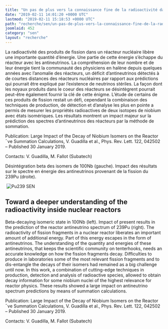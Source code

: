 ```yaml
---
title: "Un pas de plus vers la connaissance fine de la radioactivité dans les réacteurs nucléaires"
date: "2019-02-11 14:01:20 +0000 UTC"
lastmod: "2019-02-11 15:18:53 +0000 UTC"
path: "recherche/sen/un-pas-de-plus-vers-la-connaissance-fine-de-la-radioactivite-dans-les-reacteurs-nucleaires.md"
joomlaid: 452
category: "sen"
layout: "recherche"
---
```

La radioactivité des produits de fission dans un réacteur nucléaire libère une importante quantité d’énergie. Une partie de cette énergie s’échappe du réacteur avec les antineutrinos. La compréhension de leur nombre et de leur énergie tient la communauté des physiciens en halène depuis quelques années avec l’anomalie des réacteurs, un déficit d’antineutrinos détectés à de courtes distances des réacteurs nucléaires par rapport aux prédictions qui pourrait être expliqué par l’existence de neutrinos stériles. La façon dont les noyaux produits dans le coeur des réacteurs se désintègrent pourrait peut-être également fournir la clé de cette énigme. L’étude de certains de ces produits de fission restait un défi, cependant la combinaison des techniques de production, de détection et d’analyse les plus en pointe a permis de mesurer les propriétés radioactives de deux isotopes de niobium avec états isomériques. Les résultats montrent un impact majeur sur la prédiction des spectres d’antineutrinos des réacteurs par la méthode de sommation.

Publication: Large Impact of the Decay of Niobium Isomers on the Reactor ¯νe Summation Calculations, V. Guadilla et al., Phys. Rev. Lett. 122, 042502 – Published 30 January 2019.

Contacts: V. Guadilla, M. Fallot (Subatech)

Désintégration beta des isomers de 100Nb (gauche). Impact des résultats sur le spectre en énergie des antineutrinos provenant de la fission du 239Pu (droite).

 ![Pu239 SEN](images/Pu239_SEN.png)

Toward a deeper understanding of the radioactivity inside nuclear reactors
--------------------------------------------------------------------------

Beta-decaying isomeric state in 100Nb (left). Impact of present results in the prediction of the reactor antineutrino spectrum of 239Pu (right). The radioactivity of fission fragments in a nuclear reactor liberates an important amount of additional energy. Part of this energy escapes in the form of antineutrinos. The understanding of the quantity and energies of these antineutrinos, that keeps the scientific community on tenterhooks, needs an accurate knowledge on how the fission fragments decay. Difficulties to produce in laboratories some of the most relevant fission fragments and to dis-entangle the decays of their isomers had remained as a big challenge until now. In this work, a combination of cutting-edge techniques in production, detection and analysis of radioactive species, allowed to obtain decay information for some niobium nuclei of the highest relevance for reactor physics. These results showed a large impact on antineutrino spectrum predictions by means of summation calculations.  

Publication: Large Impact of the Decay of Niobium Isomers on the Reactor ¯νe Summation Calculations, V. Guadilla et al., Phys. Rev. Lett. 122, 042502 – Published 30 January 2019.

Contacts: V. Guadilla, M. Fallot (Subatech)
